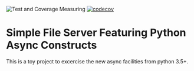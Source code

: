 ![Test and Coverage Measuring](https://github.com/tarc/asyncfileserver/workflows/Test%20and%20Coverage%20Measuring/badge.svg?branch=master) [![codecov](https://codecov.io/gh/tarc/asyncfileserver/branch/master/graph/badge.svg)](https://codecov.io/gh/tarc/asyncfileserver)

# Simple File Server Featuring Python Async Constructs

This is a toy project to excercise the new async facilities from python 3.5+.
